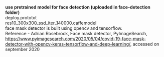 **use pretrained model for face detection (uploaded in face-detection folder)**                                                                                                     
    deploy.prototxt                                                                                                                                                                 
    res10_300x300_ssd_iter_140000.caffemodel                                                                                                                                       
face mask detector is built using opencv and tensorflow.                                                                                                                           
Reference - Adrian Rosebrock, Face mask detector, PyImageSearch, https://www.pyimagesearch.com/2020/05/04/covid-19-face-mask-detector-with-opencv-keras-tensorflow-and-deep-learning/, accessed on september 2020
